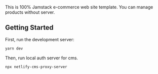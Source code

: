 This is 100% Jamstack e-commerce web site template.
You can manage products without server.

## Getting Started

First, run the development server:

```bash
yarn dev
```

Then, run local auth server for cms.
```bash
npx netlify-cms-proxy-server
```
